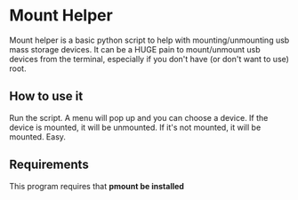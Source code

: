 Mount Helper
============

Mount helper is a basic python script to help with mounting/unmounting usb mass storage devices. It can be a HUGE pain to mount/unmount usb devices from the terminal, especially if you don't have (or don't want to use) root.

How to use it
-------------

Run the script. A menu will pop up and you can choose a device. If the device is mounted, it will be unmounted. If it's not mounted, it will be mounted. Easy.

Requirements
------------

This program requires that **pmount be installed**
